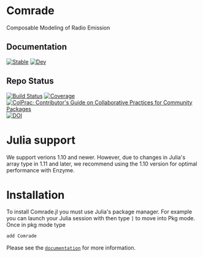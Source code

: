 # Comrade
Composable Modeling of Radio Emission

## Documentation
[![Stable](https://img.shields.io/badge/docs-stable-blue.svg)](https://ptiede.github.io/Comrade.jl/v0.11.11/)
[![Dev](https://img.shields.io/badge/docs-dev-blue.svg)](https://ptiede.github.io/Comrade.jl/dev/)
## Repo Status
[![Build Status](https://github.com/ptiede/Comrade.jl/actions/workflows/ci.yml/badge.svg)](https://github.com/ptiede/Comrade.jl/actions/)
[![Coverage](https://codecov.io/gh/ptiede/Comrade.jl/branch/main/graph/badge.svg)](https://codecov.io/gh/ptiede/Comrade.jl)
[![ColPrac: Contributor's Guide on Collaborative Practices for Community Packages](https://img.shields.io/badge/ColPrac-Contributor's%20Guide-blueviolet)](https://github.com/SciML/ColPrac)
[![DOI](https://joss.theoj.org/papers/10.21105/joss.04457/status.svg)](https://doi.org/10.21105/joss.04457)


# Julia support

We support verions 1.10 and newer. However, due to changes in Julia's array type in 1.11 and later, we recommend using the 1.10 version
for optimal performance with Enzyme.

# Installation
To install Comrade.jl you must use Julia's package manager. For example you can launch your Julia session with then type `]` to move into Pkg mode. Once in pkg mode type
```julia
add Comrade
```

Please see the [`documentation`](https://ptiede.github.io/Comrade.jl/stable/) for more information.

